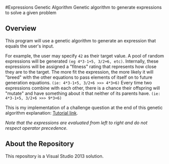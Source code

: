 #Expressions Genetic Algorithm
Genetic algorithm to generate expressions to solve a given problem

Overview
---
This program will use a genetic algorithm to generate an expression that equals the user's input.

For example, the user may specify `42` as their target value. A pool of random expressions will be generated `(eg 4*3-1+5, 3/2+6, etc)`. Internally, these expressions will be assigned a "fitness" rating that represents how close they are to the target. The more fit the expression, the more likely it will "breed" with the other equations to pass elements of itself on to future generation equations. `(ie: 4*3-1+5, 3/2+6 >>> 4*3+6)` Every time two expressions combine with each other, there is a chance their offspring will "mutate" and have something about it that neither of its parents have. `(ie: 4*3-1+5, 3/2+6 >>> 9*3+6)`

This is my implementation of a challenge question at the end of this genetic algorithm explanation: [Tutorial link](http://www.ai-junkie.com/ga/intro/gat1.html).

_Note that the expressions are evaluated from left to right and do not respect operator precedence._

About the Repository
---
This repository is a Visual Studio 2013 solution.
